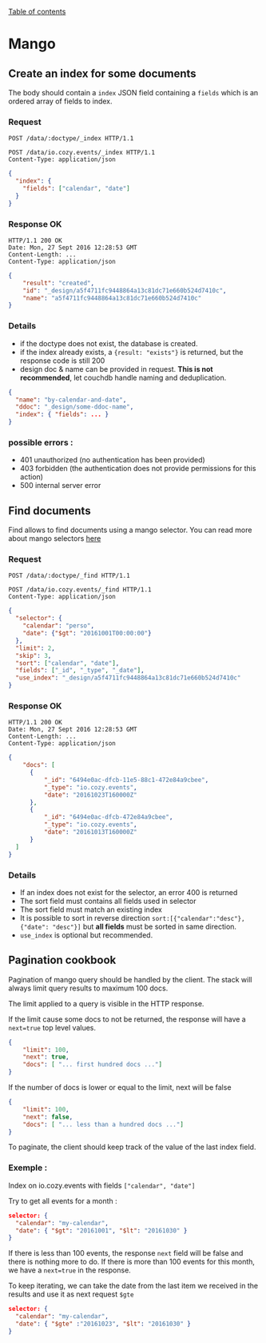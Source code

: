 [Table of contents](README.md#table-of-contents)

# Mango

## Create an index for some documents

The body should contain a `index` JSON field containing a `fields` which is an ordered array of fields to index.

### Request
```http
POST /data/:doctype/_index HTTP/1.1
```
```http
POST /data/io.cozy.events/_index HTTP/1.1
Content-Type: application/json
```
```json
{
  "index": {
    "fields": ["calendar", "date"]
  }
}
```

### Response OK
```http
HTTP/1.1 200 OK
Date: Mon, 27 Sept 2016 12:28:53 GMT
Content-Length: ...
Content-Type: application/json
```
```json
{
    "result": "created",
    "id": "_design/a5f4711fc9448864a13c81dc71e660b524d7410c",
    "name": "a5f4711fc9448864a13c81dc71e660b524d7410c"
}
```

### Details

- if the doctype does not exist, the database is created.
- if the index already exists, a `{result: "exists"}` is returned, but the response code is still 200
- design doc & name can be provided in request. **This is not recommended**, let couchdb handle naming and deduplication.

```json
{
  "name": "by-calendar-and-date",
  "ddoc": "_design/some-ddoc-name",
  "index": { "fields": ... }
}
```

### possible errors :

- 401 unauthorized (no authentication has been provided)
- 403 forbidden (the authentication does not provide permissions for this action)
- 500 internal server error


## Find documents

Find allows to find documents using a mango selector.
You can read more about mango selectors [here](http://docs.couchdb.org/en/2.1.0/api/database/find.html#selector-syntax)

### Request
```http
POST /data/:doctype/_find HTTP/1.1
```
```http
POST /data/io.cozy.events/_find HTTP/1.1
Content-Type: application/json
```
```json
{
  "selector": {
    "calendar": "perso",
    "date": {"$gt": "20161001T00:00:00"}
  },
  "limit": 2,
  "skip": 3,
  "sort": ["calendar", "date"],
  "fields": ["_id", "_type", "_date"],
  "use_index": "_design/a5f4711fc9448864a13c81dc71e660b524d7410c"
}
```

### Response OK
```http
HTTP/1.1 200 OK
Date: Mon, 27 Sept 2016 12:28:53 GMT
Content-Length: ...
Content-Type: application/json
```
```json
{
    "docs": [
      {
          "_id": "6494e0ac-dfcb-11e5-88c1-472e84a9cbee",
          "_type": "io.cozy.events",
          "date": "20161023T160000Z"
      },
      {
          "_id": "6494e0ac-dfcb-472e84a9cbee",
          "_type": "io.cozy.events",
          "date": "20161013T160000Z"
      }
  ]
}
```

### Details

- If an index does not exist for the selector, an error 400 is returned
- The sort field must contains all fields used in selector
- The sort field must match an existing index
- It is possible to sort in reverse direction `sort:[{"calendar":"desc"}, {"date": "desc"}]` but **all fields** must be sorted in same direction.
- `use_index` is optional but recommended.


## Pagination cookbook

Pagination of mango query should be handled by the client.
The stack will always limit query results to maximum 100 docs.

The limit applied to a query is visible in the HTTP response.

If the limit cause some docs to not be returned, the response will have a
`next=true` top level values.

```json
{
    "limit": 100,
    "next": true,
    "docs": [ "... first hundred docs ..."]
}
```

If the number of docs is lower or equal to the limit, next will be false

```json
{
    "limit": 100,
    "next": false,
    "docs": [ "... less than a hundred docs ..."]
}
```

To paginate, the client should keep track of the value of the last index field.

### Exemple :

Index on io.cozy.events with fields `["calendar", "date"]`

Try to get all events for a month :

```json
selector: {
  "calendar": "my-calendar",
  "date": { "$gt": "20161001", "$lt": "20161030" }
}
```

If there is less than 100 events, the response `next` field will be false and there is nothing more to do. If there is more than 100 events for this month, we have a `next=true` in the response.

To keep iterating, we can take the date from the last item we received in the results and use it as next request `$gte`

```json
selector: {
  "calendar": "my-calendar",
  "date": { "$gte" :"20161023", "$lt": "20161030" }
}
```
